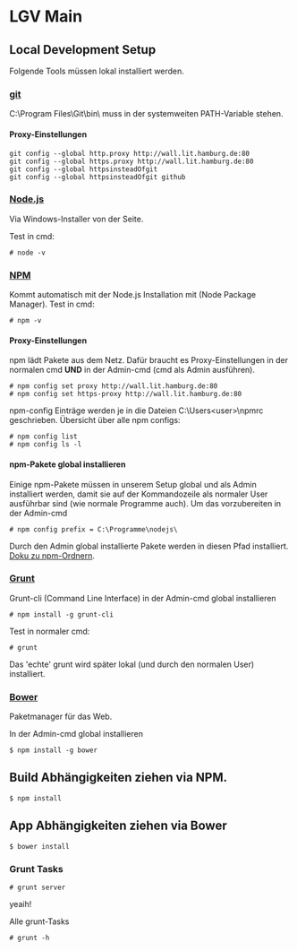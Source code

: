# LGV Main

## Local Development Setup

Folgende Tools müssen lokal installiert werden. 

### [git](http://git-scm.com/)
C:\Program Files\Git\bin\ muss in der systemweiten PATH-Variable stehen.

#### Proxy-Einstellungen
```
git config --global http.proxy http://wall.lit.hamburg.de:80
git config --global https.proxy http://wall.lit.hamburg.de:80
git config --global httpsinsteadOfgit 
git config --global httpsinsteadOfgit github
```


### [Node.js](http://nodejs.org)

Via Windows-Installer von der Seite.

Test in cmd:

```
# node -v
```

### [NPM](http://npmjs.org)

Kommt automatisch mit der Node.js Installation mit (Node Package Manager). 
Test in cmd:

```
# npm -v
```

#### Proxy-Einstellungen
npm lädt Pakete aus dem Netz. Dafür braucht es Proxy-Einstellungen in der normalen cmd **UND** in der Admin-cmd (cmd als Admin ausführen). 

```
# npm config set proxy http://wall.lit.hamburg.de:80
# npm config set https-proxy http://wall.lit.hamburg.de:80
```

npm-config Einträge werden je in die Dateien C:\Users\<user>\npmrc geschrieben. Übersicht über alle npm configs:

```
# npm config list
# npm config ls -l
```

#### npm-Pakete global installieren
Einige npm-Pakete müssen in unserem Setup global und als Admin installiert werden, damit sie auf der Kommandozeile als normaler User ausführbar sind (wie normale Programme auch). Um das vorzubereiten in der Admin-cmd

```
# npm config prefix = C:\Programme\nodejs\
```

Durch den Admin global installierte Pakete werden in diesen Pfad installiert. [Doku zu npm-Ordnern](https://docs.npmjs.com/files/folders).

### [Grunt](http://gruntjs.com/)
Grunt-cli (Command Line Interface) in der Admin-cmd global installieren
```
# npm install -g grunt-cli
```

Test in normaler cmd:
```
# grunt
```

Das 'echte' grunt wird später lokal (und durch den normalen User) installiert.

### [Bower](http://bower.io)
Paketmanager für das Web.

In der Admin-cmd global installieren
```
$ npm install -g bower
```


## Build Abhängigkeiten ziehen via NPM.

```
$ npm install
```

## App Abhängigkeiten ziehen via Bower

```
$ bower install
```

### Grunt Tasks

```
# grunt server
```

yeaih!


Alle grunt-Tasks 

```
# grunt -h
```